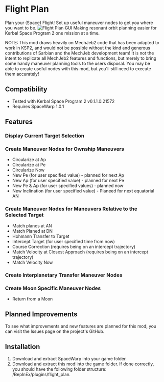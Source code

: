 # Flight Plan
Plan your (Space) Flight! Set up useful maneuver nodes to get you where you want to be.
![Flight Plan GUI](https://i.imgur.com/nAqnh60.png)
Making resonant orbit planning easier for Kerbal Space Program 2 one mission at a time.

NOTE: This mod draws heavily on MechJeb2 code that has been adapted to work in KSP2, and would not be possible without the kind and generous contributions of Sarbian and the MechJeb development team! It is not the intent to replicate all MechJeb2 features and functions, but merely to bring some handy maneuver planning tools to the users disposal. You may be able to create useful nodes with this mod, but you'll still need to execute them accurately!

## Compatibility
* Tested with Kerbal Space Program 2 v0.1.1.0.21572
* Requires SpaceWarp 1.0.1
## Features
### Display Current Target Selection
### Create Maneuver Nodes for Ownship Maneuvers
* Circularize at Ap
* Circularize at Pe
* Circularize Now
* New Pe (for user specified value) - planned for next Ap
* New Ap (for user specified value) - planned for next Pe
* New Pe & Ap (for user specified values) - planned now
* New Inclination (for user specified value) - Planeed for next equatorial AN
### Create Maneuver Nodes for Maneuvers Relative to the Selected Target
* Match planes at AN
* Match Planed at DN
* Hohmann Transfer to Target
* Intercept Target (for user specified time from now)
* Course Correction (requires being on an intercept trajectory)
* Match Velocity at Closest Approach (requires being on an intercept trajectory)
* Match Velocity Now
### Create Interplanetary Transfer Maneuver Nodes
### Create Moon Specific Maneuver Nodes
* Return from a Moon

## Planned Improvements
To see what improvements and new features are planned for this mod, you can visit the Issues page on the project's GitHub.
## Installation
1. Download and extract SpaceWarp into your game folder.
1. Download and extract this mod into the game folder. If done correctly, you should have the following folder structure: <KSP Folder>/BepInEx/plugins/flight_plan.
